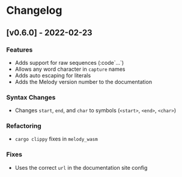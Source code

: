 # Changelog

## [v0.6.0] - 2022-02-23

### Features

- Adds support for raw sequences (:code\`...\`</code>)
- Allows any word character in `capture` names
- Adds auto escaping for literals
- Adds the Melody version number to the documentation

### Syntax Changes

- Changes `start`, `end`, and `char` to symbols (`<start>`, `<end>`, `<char>`)

### Refactoring

- `cargo clippy` fixes in `melody_wasm`

### Fixes

- Uses the correct `url` in the documentation site config
